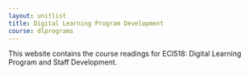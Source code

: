 ```yaml
---
layout: unitlist
title: Digital Learning Program Development
course: dlprograms
---
```


This website contains the course readings for ECI518: Digital Learning Program and Staff Development. 
